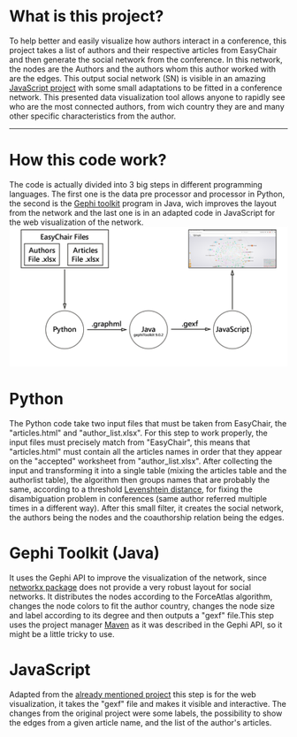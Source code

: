 # What is this project?

To help better and easily visualize how authors interact in a conference, this project takes a list of authors and their respective articles from EasyChair and then generate the social network from the conference. In this network, the nodes are the Authors and the authors whom this author worked with are the edges. This output social network (SN) is visible in an amazing [JavaScript project](https://github.com/raphv/gexf-js) with some small adaptations to be fitted in a conference network. This presented data visualization tool allows anyone to rapidly see who are the most connected authors, from wich country they are and many other specific characteristics from the author.

----
# How this code work?
The code is actually divided into 3 big steps in different programming languages. The first one is the data pre processor and processor in Python, the second is the [Gephi toolkit](https://github.com/gephi/gephi-toolkit) program in Java, wich improves the layout from the network and the last one is in an adapted code in JavaScript for the web visualization of the network. 
![Alt text](FilesFluxogram.png?raw=true "Files flow for the co authorship network generation")

# Python

The Python code take two input files that must be taken from EasyChair, the "articles.html" and "author_list.xlsx". For this step to work properly, the input files must precisely match from "EasyChair", this means that "articles.html" must contain all the articles names in order that they appear on the "accepted" worksheet from "author_list.xlsx".
After collecting the input and transforming it into a single table (mixing the articles table and the authorlist table), the algorithm then groups names that are probably the same, according to a threshold [Levenshtein distance](https://en.wikipedia.org/wiki/Levenshtein_distance), for fixing the disambiguation problem in conferences (same author referred multiple times in a different way). After this small filter, it creates the social network, the authors being the nodes and the coauthorship relation being the edges.

# Gephi Toolkit (Java)

It uses the Gephi API to improve the visualization of the network, since [networkx package](https://networkx.github.io/) does not provide a very robust layout for social networks. It distributes the nodes according to the ForceAtlas algorithm, changes the node colors to fit the author country, changes the node size and label according to its degree and then outputs a "gexf" file.This step uses the project manager [Maven](https://maven.apache.org/) as it was described in the Gephi API, so it might be a little tricky to use. 

# JavaScript

Adapted from the [already mentioned project](https://github.com/raphv/gexf-js) this step is for the web visualization, it takes the "gexf" file and makes it visible and interactive. The changes from the original project were some labels, the possibility to show the edges from a given article name, and the list of the author's articles.

